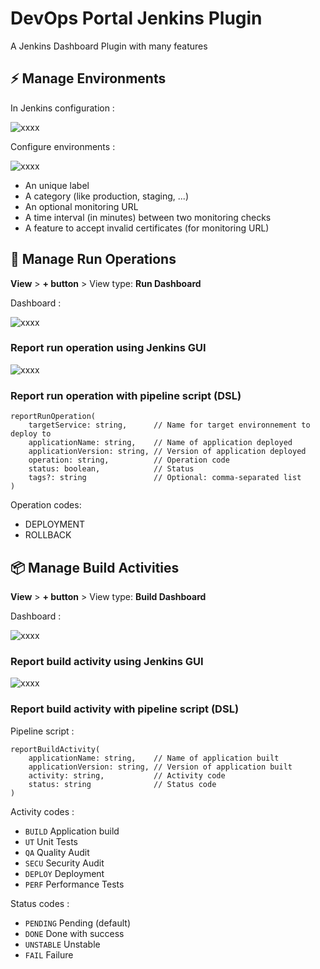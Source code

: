 # DevOps Portal Jenkins Plugin

A Jenkins Dashboard Plugin with many features

## ⚡ Manage Environments

In Jenkins configuration :

![xxxx](.doc/PluginManagementLink.png)

Configure environments :

![xxxx](.doc/ServiceConfiguration.png)

- An unique label
- A category (like production, staging, ...)
- An optional monitoring URL
- A time interval (in minutes) between two monitoring checks
- A feature to accept invalid certificates (for monitoring URL)

## 🚀 Manage Run Operations

**View** > **+ button** > View type: **Run Dashboard**

Dashboard :

![xxxx](.doc/RunDashboard.png)

### Report run operation using Jenkins GUI

![xxxx](.doc/RunOperationReporter.png)

### Report run operation with pipeline script (DSL)

```
reportRunOperation(
    targetService: string,      // Name for target environnement to deploy to
    applicationName: string,    // Name of application deployed
    applicationVersion: string, // Version of application deployed
    operation: string,          // Operation code
    status: boolean,            // Status
    tags?: string               // Optional: comma-separated list
)
```

Operation codes:

- DEPLOYMENT
- ROLLBACK

## 📦 Manage Build Activities

**View** > **+ button** > View type: **Build Dashboard**

Dashboard :

![xxxx](.doc/BuildDashboard.png)

### Report build activity using Jenkins GUI

![xxxx](.doc/BuildActivityReporter.png)

### Report build activity with pipeline script (DSL)

Pipeline script :

```
reportBuildActivity(
    applicationName: string,    // Name of application built
    applicationVersion: string, // Version of application built
    activity: string,           // Activity code
    status: string              // Status code
)
```

Activity codes :

- `BUILD` Application build
- `UT` Unit Tests
- `QA` Quality Audit
- `SECU` Security Audit
- `DEPLOY` Deployment
- `PERF` Performance Tests

Status codes :

- `PENDING` Pending (default)
- `DONE` Done with success
- `UNSTABLE` Unstable
- `FAIL` Failure

